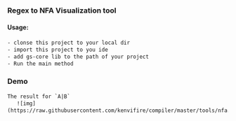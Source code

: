 ### Regex to NFA Visualization tool

#### Usage:
    - clonse this project to your local dir
	- import this project to you ide
	- add gs-core lib to the path of your project
	- Run the main method


### Demo
    
	The result for `A|B`
       ![img](https://raw.githubusercontent.com/kenvifire/compiler/master/tools/nfa.png)

